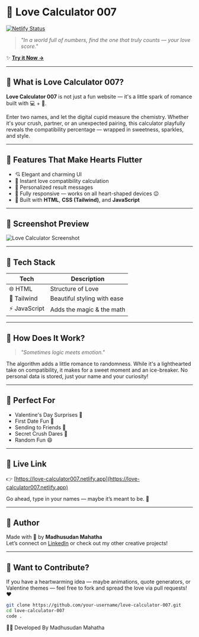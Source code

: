 # 💖 Love Calculator 007

[![Netlify Status](https://api.netlify.com/api/v1/badges/YOUR_BADGE_ID/deploy-status)](https://love-calculator007.netlify.app/)

> _"In a world full of numbers, find the one that truly counts — your love score."_

✨ **[Try it Now →](https://love-calculator007.netlify.app/)**

---

## 🌹 What is Love Calculator 007?

**Love Calculator 007** is not just a fun website — it's a little spark of romance built with 💻 + 💓.

Enter two names, and let the digital cupid measure the chemistry. Whether it's your crush, partner, or an unexpected pairing, this calculator playfully reveals the compatibility percentage — wrapped in sweetness, sparkles, and style.

---

## 💌 Features That Make Hearts Flutter

- 💘 Elegant and charming UI
- 🎀 Instant love compatibility calculation
- 💑 Personalized result messages
- 📱 Fully responsive — works on all heart-shaped devices 😉
- 💎 Built with **HTML**, **CSS (Tailwind)**, and **JavaScript**

---

## 🌸 Screenshot Preview

![Love Calculator Screenshot](https://i.imgur.com/LoveCalculatorPreview.png) <!-- Replace with actual image if available -->

---

## 💞 Tech Stack

| Tech         | Description                    |
|--------------|--------------------------------|
| 🌐 HTML      | Structure of Love              |
| 🎨 Tailwind  | Beautiful styling with ease    |
| ⚡ JavaScript| Adds the magic & the math      |

---

## 🧠 How Does It Work?

> _"Sometimes logic meets emotion."_

The algorithm adds a little romance to randomness. While it's a lighthearted take on compatibility, it makes for a sweet moment and an ice-breaker. No personal data is stored, just your name and your curiosity!

---

## 🥂 Perfect For

- Valentine's Day Surprises 💝  
- First Date Fun 🍷  
- Sending to Friends 💌  
- Secret Crush Dares 👀  
- Random Fun 😄

---

## 🚀 Live Link

👉 [https://love-calculator007.netlify.app](https://love-calculator007.netlify.app)

Go ahead, type in your names — maybe it’s meant to be. 💑

---

## 💐 Author

Made with 💖 by **Madhusudan Mahatha**  
Let’s connect on [LinkedIn](https://www.linkedin.com/in/madhusudanmahatha/) or check out my other creative projects!

---

## 📸 Want to Contribute?

If you have a heartwarming idea — maybe animations, quote generators, or Valentine themes — feel free to fork and spread the love via pull requests! ❤️

```bash
git clone https://github.com/your-username/love-calculator-007.git
cd love-calculator-007
code .
```

👨‍💻 Developed By
Madhusudan Mahatha
